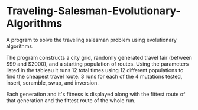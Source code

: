 # Traveling-Salesman-Evolutionary-Algorithms
A program to solve the traveling salesman problem using evolutionary algorithms.

The program constructs a city grid, randomly generated travel fair (between $99 and $2000), and a starting population of routes.
Using the parameters listed in the tableau it runs 12 total times using 12 different populations to find the cheapest travel route.
3 runs for each of the 4 mutations tested, insert, scramble, swap, and inversion.

Each generation and it's fitness is displayed along with the fittest route of that generation and the fittest route of the whole run.
